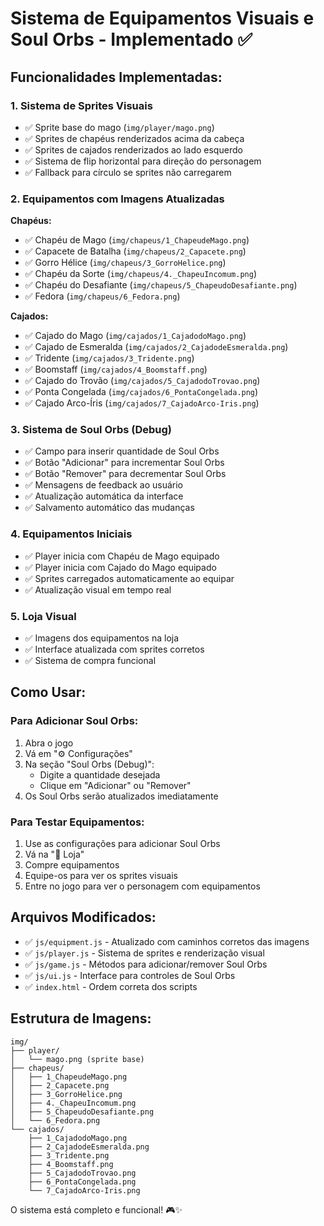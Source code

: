 # Sistema de Equipamentos Visuais e Soul Orbs - Implementado ✅

## Funcionalidades Implementadas:

### 1. Sistema de Sprites Visuais
- ✅ Sprite base do mago (`img/player/mago.png`)
- ✅ Sprites de chapéus renderizados acima da cabeça
- ✅ Sprites de cajados renderizados ao lado esquerdo
- ✅ Sistema de flip horizontal para direção do personagem
- ✅ Fallback para círculo se sprites não carregarem

### 2. Equipamentos com Imagens Atualizadas
**Chapéus:**
- ✅ Chapéu de Mago (`img/chapeus/1_ChapeudeMago.png`)
- ✅ Capacete de Batalha (`img/chapeus/2_Capacete.png`) 
- ✅ Gorro Hélice (`img/chapeus/3_GorroHelice.png`)
- ✅ Chapéu da Sorte (`img/chapeus/4._ChapeuIncomum.png`)
- ✅ Chapéu do Desafiante (`img/chapeus/5_ChapeudoDesafiante.png`)
- ✅ Fedora (`img/chapeus/6_Fedora.png`)

**Cajados:**
- ✅ Cajado do Mago (`img/cajados/1_CajadodoMago.png`)
- ✅ Cajado de Esmeralda (`img/cajados/2_CajadodeEsmeralda.png`)
- ✅ Tridente (`img/cajados/3_Tridente.png`)
- ✅ Boomstaff (`img/cajados/4_Boomstaff.png`)
- ✅ Cajado do Trovão (`img/cajados/5_CajadodoTrovao.png`)
- ✅ Ponta Congelada (`img/cajados/6_PontaCongelada.png`)
- ✅ Cajado Arco-Íris (`img/cajados/7_CajadoArco-Iris.png`)

### 3. Sistema de Soul Orbs (Debug)
- ✅ Campo para inserir quantidade de Soul Orbs
- ✅ Botão "Adicionar" para incrementar Soul Orbs
- ✅ Botão "Remover" para decrementar Soul Orbs
- ✅ Mensagens de feedback ao usuário
- ✅ Atualização automática da interface
- ✅ Salvamento automático das mudanças

### 4. Equipamentos Iniciais
- ✅ Player inicia com Chapéu de Mago equipado
- ✅ Player inicia com Cajado do Mago equipado
- ✅ Sprites carregados automaticamente ao equipar
- ✅ Atualização visual em tempo real

### 5. Loja Visual
- ✅ Imagens dos equipamentos na loja
- ✅ Interface atualizada com sprites corretos
- ✅ Sistema de compra funcional

## Como Usar:

### Para Adicionar Soul Orbs:
1. Abra o jogo
2. Vá em "⚙️ Configurações"
3. Na seção "Soul Orbs (Debug)":
   - Digite a quantidade desejada
   - Clique em "Adicionar" ou "Remover"
4. Os Soul Orbs serão atualizados imediatamente

### Para Testar Equipamentos:
1. Use as configurações para adicionar Soul Orbs
2. Vá na "🛒 Loja"
3. Compre equipamentos
4. Equipe-os para ver os sprites visuais
5. Entre no jogo para ver o personagem com equipamentos

## Arquivos Modificados:
- ✅ `js/equipment.js` - Atualizado com caminhos corretos das imagens
- ✅ `js/player.js` - Sistema de sprites e renderização visual
- ✅ `js/game.js` - Métodos para adicionar/remover Soul Orbs
- ✅ `js/ui.js` - Interface para controles de Soul Orbs
- ✅ `index.html` - Ordem correta dos scripts

## Estrutura de Imagens:
```
img/
├── player/
│   └── mago.png (sprite base)
├── chapeus/
│   ├── 1_ChapeudeMago.png
│   ├── 2_Capacete.png
│   ├── 3_GorroHelice.png
│   ├── 4._ChapeuIncomum.png
│   ├── 5_ChapeudoDesafiante.png
│   └── 6_Fedora.png
└── cajados/
    ├── 1_CajadodoMago.png
    ├── 2_CajadodeEsmeralda.png
    ├── 3_Tridente.png
    ├── 4_Boomstaff.png
    ├── 5_CajadodoTrovao.png
    ├── 6_PontaCongelada.png
    └── 7_CajadoArco-Iris.png
```

O sistema está completo e funcional! 🎮✨
